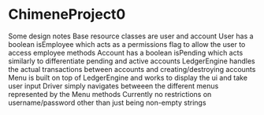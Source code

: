 # ChimeneProject0
Some design notes
Base resource classes are user and account
User has a boolean isEmployee which acts as a permissions flag to allow the user to access employee methods
Account has a boolean isPending which acts similarly to differentiate pending and active accounts
LedgerEngine handles the actual transactions between accounts and creating/destroying accounts
Menu is built on top of LedgerEngine and works to display the ui and take user input
Driver simply navigates betweeen the different menus represented by the Menu methods
Currently no restrictions on username/password other than just being non-empty strings